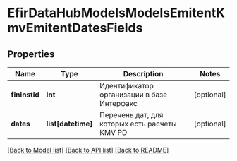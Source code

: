 # EfirDataHubModelsModelsEmitentKmvEmitentDatesFields

## Properties
Name | Type | Description | Notes
------------ | ------------- | ------------- | -------------
**fininstid** | **int** | Идентификатор организации в базе Интерфакс | [optional] 
**dates** | **list[datetime]** | Перечень дат, для которых есть расчеты KMV PD | [optional] 

[[Back to Model list]](../README.md#documentation-for-models) [[Back to API list]](../README.md#documentation-for-api-endpoints) [[Back to README]](../README.md)

